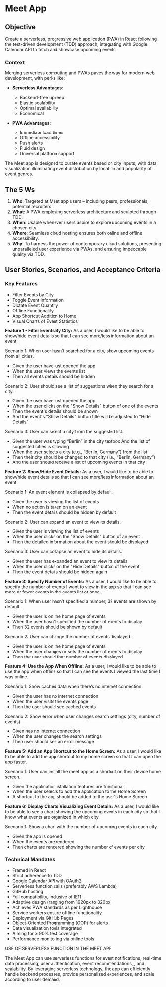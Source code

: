 # Meet App

## Objective
Create a serverless, progressive web application (PWA) in React following the test-driven development (TDD) approach, integrating with Google Calendar API to fetch and showcase upcoming events.

### Context
Merging serverless computing and PWAs paves the way for modern web development, with perks like:

- **Serverless Advantages**: 
    - Backend-free upkeep
    - Elastic scalability
    - Optimal availability
    - Economical
    
- **PWA Advantages**: 
    - Immediate load times
    - Offline accessibility
    - Push alerts
    - Fluid design
    - Universal platform support

The Meet app is designed to curate events based on city inputs, with data visualization illuminating event distribution by location and popularity of event genres.

## The 5 Ws
1. **Who**: Targeted at Meet app users – including peers, professionals, potential recruiters.
2. **What**: A PWA employing serverless architecture and sculpted through TDD.
3. **When**: Usable whenever users aspire to explore upcoming events in a chosen city.
4. **Where**: Seamless cloud hosting ensures both online and offline accessibility.
5. **Why**: To harness the power of contemporary cloud solutions, presenting unparalleled user experience via PWAs, and ensuring impeccable quality via TDD.

## User Stories, Scenarios, and Acceptance Criteria

### Key Features

- Filter Events by City
- Toggle Event Information
- Dictate Event Quantity
- Offline Functionality
- App Shortcut Addition to Home
- Visual Charts of Event Statistics

**Feature 1 - Filter Events By City:** As a user, I would like to be able to show/hide event details so that I can see more/less information about an event.

Scenario 1: When user hasn’t searched for a city, show upcoming events from all cities.
- Given the user have just opened the app
- When the user views the events list
- Then all events details should be hidden

Scenario 2: User should see a list of suggestions when they search for a city.
- Given the user have just opened the app
- When the user clicks on the "Show Details" button of one of the events
- Then the event's details should be shown
- And the event's "Show Details" button title will be adjusted to "Hide Details"

Scenario 3: User can select a city from the suggested list.
- Given the user was typing “Berlin” in the city textbox And the list of suggested cities is showing
- When the user selects a city (e.g., “Berlin, Germany”) from the list
- Then their city should be changed to that city (i.e., “Berlin, Germany”)
- And the user should receive a list of upcoming events in that city
 
**Feature 2: Show/Hide Event Details:** As a user, I would like to be able to show/hide event details so that I can see more/less
information about an event. 

Scenario 1: An event element is collapsed by default.
- Given the user is viewing the list of events
- When no action is taken on an event
- Then the event details should be hidden by default 

Scenario 2: User can expand an event to view its details.  
- Given the user is viewing the list of events
- When the user clicks on the "Show Details" button of an event
- Then the detailed information about the event should be displayed 

Scenario 3: User can collapse an event to hide its details.
- Given the user has expanded an event to view its details
- When the user clicks on the "Hide Details" button of the event
- Then the event details should be hidden again

**Feature 3: Specify Number of Events:** As a user, I would like to be able to specify the number of events I want to view in the app so
that I can see more or fewer events in the events list at once.

Scenario 1: When user hasn’t specified a number, 32 events are shown by default.
- Given the user is on the home page of events
- When the user hasn't specified the number of events to display
- Then 32 events should be shown by default

Scenario 2: User can change the number of events displayed.
- Given the user is on the home page of events
- When the user changes or sets the number of events to display
- Then the user should that number of events displayed

**Feature 4: Use the App When Offline:** As a user, I would like to be able to use the app when offline so that I can see the events I
viewed the last time I was online.

Scenario 1: Show cached data when there’s no internet connection. 
- Given the user has no internet connection
- When the user visits the events page  
- Then the user should see cached events

Scenario 2: Show error when user changes search settings (city, number of events)  
- Given has no internet connection  
- When the user changes the search settings  
- Then user should see an error message

**Feature 5: Add an App Shortcut to the Home Screen:** As a user, I would like to be able to add the app shortcut to my home screen so that I can open the app faster.

Scenario 1: User can install the meet app as a shortcut on their device home screen.
- Given the application istallation features are functional
- When the user selects to add the application to the Home Screen
- A shortcut to the app should be added to the user's Home Screen  

**Feature 6: Display Charts Visualizing Event Details:** As a user, I would like to be able to see a chart showing the upcoming events in each city so that I know what events are organized in which city.

Scenario 1: Show a chart with the number of upcoming events in each city.
- Given the app is opened  
- When the events are rendered
- Then charts are rendered showing the number of events per city


### Technical Mandates

- Framed in React
- Strict adherence to TDD
- Google Calendar API with OAuth2
- Serverless function calls (preferably AWS Lambda)
- GitHub hosting
- Full compatibility, inclusive of IE11
- Adaptive design (ranging from 1920px to 320px)
- Achieves PWA standards as per Lighthouse
- Service workers ensure offline functionality
- Deployment via GitHub Pages
- Object-Oriented Programming (OOP) for alerts
- Data visualization tools integrated
- Aiming for ≥ 90% test coverage
- Performance monitoring via online tools

USE OF SERVERLESS FUNCTION IN THE MEET APP

The Meet App can use serverless functions for event notifications, real-time data processing, user authentication, event recommendations, , and scalability. By leveraging serverless technology, the app can efficiently handle backend processes, provide personalized experiences, and scale according to user demand.